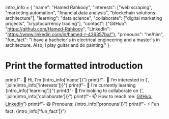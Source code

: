 intro_info = {
    "name": "Hamed Rahkooy",
    "interests": ["web scraping", "marketing automation", "financial data analysis", "blockchain solutions architecture"],
    "learning": "data science",
    "collaborate": ["digital marketing projects", "cryptocurrency trading"],
    "contact": {"GitHub": "https://github.com/Hamed-Rahkooy", "LinkedIn": "https://www.linkedin.com/in/hamed-r-436357ba/"},
    "pronouns": "he/him",
    "fun_fact": "I have a bachelor's in electrical engineering and a master's in architecture. Also, I play guitar and do painting." 
}

# Print the formatted introduction
print(f"- 👋 Hi, I'm {intro_info['name']}")
print(f"- 👀 I’m interested in {', '.join(intro_info['interests'])}")
print(f"- 🌱 I’m currently learning {intro_info['learning']}")
print(f"- 💞️ I’m looking to collaborate on {', '.join(intro_info['collaborate'])}")
print(f"- 📫 How to reach me: [GitHub]({intro_info['contact']['GitHub']}), [LinkedIn]({intro_info['contact']['LinkedIn']})")
print(f"- 😄 Pronouns: {intro_info['pronouns']}")
print(f"- ⚡ Fun fact: {intro_info['fun_fact']}")

